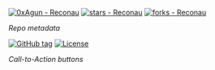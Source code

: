 [![0xAgun - Reconau](https://img.shields.io/static/v1?label=0xAgun&message=Reconau&color=blue&logo=github)](https://github.com/0xAgun/Reconau)
[![stars - Reconau](https://img.shields.io/github/stars/0xAgun/Reconau?style=social)](https://github.com/0xAgun/Reconau)
[![forks - Reconau](https://img.shields.io/github/forks/0xAgun/Reconau?style=social)](https://github.com/0xAgun/Reconau)

_Repo metadata_


[![GitHub tag](https://img.shields.io/github/tag/0xAgun/Reconau?include_prereleases=&sort=semver)](https://github.com/0xAgun/Reconau/releases/)
[![License](https://img.shields.io/badge/License-0xAgun-blue)](#license)


_Call-to-Action buttons_

<div align="center">
